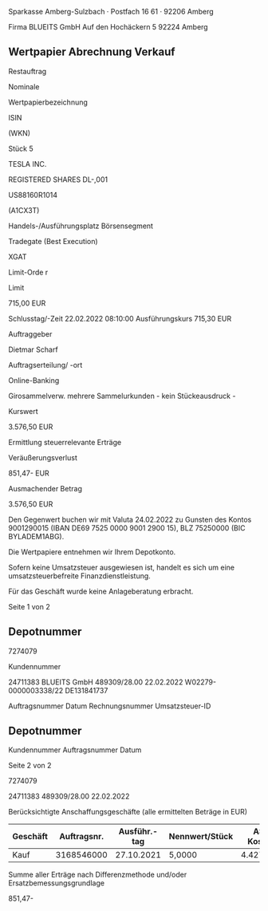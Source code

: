 <!-- image -->

Sparkasse Amberg-Sulzbach · Postfach 16 61 · 92206 Amberg

Firma BLUEITS GmbH Auf den Hochäckern 5 92224 Amberg

## Wertpapier Abrechnung Verkauf

Restauftrag

Nominale

Wertpapierbezeichnung

ISIN

(WKN)

Stück 5

TESLA INC.

REGISTERED SHARES DL-,001

US88160R1014

(A1CX3T)

Handels-/Ausführungsplatz Börsensegment

Tradegate (Best Execution)

XGAT

Limit-Orde r

Limit

715,00 EUR

Schlusstag/-Zeit 22.02.2022 08:10:00 Ausführungskurs 715,30 EUR

Auftraggeber

Dietmar Scharf

Auftragserteilung/ -ort

Online-Banking

Girosammelverw. mehrere Sammelurkunden - kein Stückeausdruck -

Kurswert

3.576,50 EUR

Ermittlung steuerrelevante Erträge

Veräußerungsverlust

851,47- EUR

Ausmachender Betrag

3.576,50 EUR

Den Gegenwert buchen wir mit Valuta 24.02.2022 zu Gunsten des Kontos 9001290015 (IBAN DE69 7525 0000 9001 2900 15), BLZ 75250000 (BIC BYLADEM1ABG).

Die Wertpapiere entnehmen wir Ihrem Depotkonto.

Sofern keine Umsatzsteuer ausgewiesen ist, handelt es sich um eine umsatzsteuerbefreite Finanzdienstleistung.

Für das Geschäft wurde keine Anlageberatung erbracht.

Seite 1 von 2

## Depotnummer

7274079

Kundennummer

24711383 BLUEITS GmbH 489309/28.00 22.02.2022 W02279-0000003338/22 DE131841737

Auftragsnummer Datum Rechnungsnummer Umsatzsteuer-ID

<!-- image -->

## Depotnummer

Kundennummer Auftragsnummer Datum

Seite 2 von 2

7274079

24711383 489309/28.00 22.02.2022

Berücksichtigte Anschaffungsgeschäfte (alle ermittelten Beträge in EUR)

| Geschäft   |   Auftragsnr. | Ausführ.-tag   | Nennwert/Stück   | AS-Kosten   | Erlös    | ant. Ergebnis   |     |
|------------|---------------|----------------|------------------|-------------|----------|-----------------|-----|
| Kauf       |    3168546000 | 27.10.2021     | 5,0000           | 4.427,97-   | 3.576,50 | 851,47-         | (D) |

Summe aller Erträge nach Differenzmethode und/oder Ersatzbemessungsgrundlage

851,47-